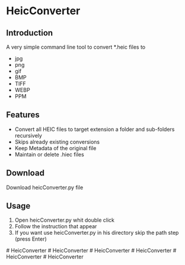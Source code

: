 # HeicConverter

## Introduction

A very simple command line tool to convert *.heic files to 

* jpg
* png
* gif
* BMP
* TIFF
* WEBP
* PPM

## Features

- Convert all HEIC files to target extension a folder and sub-folders recursively
- Skips already existing conversions
- Keep Metadata of the original file
- Maintain or delete .hiec files

## Download

Download heicConverter.py file

## Usage

1. Open heicConverter.py whit double click
2. Follow the instruction that appear
3. If you want use heicConverter.py in his directory skip the path step (press Enter) 

#   H e i c C o n v e r t e r  
 #   H e i c C o n v e r t e r  
 #   H e i c C o n v e r t e r  
 #   H e i c C o n v e r t e r  
 #   H e i c C o n v e r t e r  
 #   H e i c C o n v e r t e r  
 